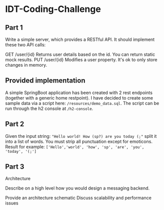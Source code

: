 # IDT-Coding-Challenge
## Part 1

Write a simple server, which provides a RESTful API. It should implement these two API calls:

GET /user/{id}
Returns user details based on the id. You can return static mock results.
PUT /user/{id}
Modifies a user property. It's ok to only store changes in memory. 

## Provided implementation
A simple SpringBoot application has been created with 2 rest endpoints (together with a generic home restpoint). I have decided
to create some sample data via a script here: ```/resources/demo_data.sql```. The script can be run through the h2 console at ```/h2-console```. 

## Part 2

Given the input string: ```"Hello world! How (sp?) are you today (;"``` split it into a list of words. You must strip all punctuation except for emoticons. Result for example: ```['Hello','world', 'how', 'sp', 'are', 'you', 'today', '(;']```

## Part 3
Architecture

Describe on a high level how you would design a messaging backend.

Provide an architecture schematic
Discuss scalability and performance issues
